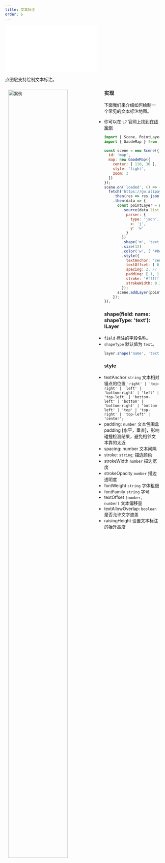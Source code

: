 ```yaml
---
title: 文本标注
order: 6
---
```

<embed src="@/docs/common/style.md"></embed>

点图层支持绘制文本标注。

<div>
  <div style="width:60%;float:left; margin: 10px;">
    <img  width="80%" alt="案例" src='https://gw.alipayobjects.com/mdn/antv_site/afts/img/A*7blvQ4v7Q1UAAAAAAAAAAABkARQnAQ'>
  </div>
</div>

### 实现

下面我们来介绍如何绘制一个常见的文本标注地图。

- 你可以在 `L7` 官网上找到[在线案例](/examples/point/text/#point_text)

```javascript
import { Scene, PointLayer } from '@antv/l7';
import { GaodeMap } from '@antv/l7-maps';

const scene = new Scene({
  id: 'map',
  map: new GaodeMap({
    center: [ 110, 36 ],
    style: 'light',
    zoom: 3
  })
});
scene.on('loaded', () => {
  fetch('https://gw.alipayobjects.com/os/rmsportal/oVTMqfzuuRFKiDwhPSFL.json')
    .then(res => res.json())
    .then(data => {
      const pointLayer = new PointLayer({})
        .source(data.list, {
          parser: {
            type: 'json',
            x: 'j',
            y: 'w'
          }
        })
        .shape('m', 'text')
        .size(12)
        .color('w', [ '#0e0030', '#0e0030', '#0e0030' ])
        .style({
          textAnchor: 'center', // 文本相对锚点的位置 center|left|right|top|bottom|top-left
          textOffset: [ 0, 0 ], // 文本相对锚点的偏移量 [水平, 垂直]
          spacing: 2, // 字符间距
          padding: [ 1, 1 ], // 文本包围盒 padding [水平，垂直]，影响碰撞检测结果，避免相邻文本靠的太近
          stroke: '#ffffff', // 描边颜色
          strokeWidth: 0.3, // 描边宽度
        });
      scene.addLayer(pointLayer);
    });
});
```

### shape(field: name: shapeType: 'text'): ILayer

- `field` 标注的字段名称。
- `shapeType` 默认值为 `text`。

```javascript
layer.shape('name', 'text');
```

### style

- textAnchor `string` 文本相对锚点的位置
  `'right' | 'top-right' | 'left' | 'bottom-right' | 'left' | 'top-left' | 'bottom-left' | 'bottom' | 'bottom-right' | 'bottom-left' | 'top' | 'top-right' | 'top-left' | 'center';`
- padding: `number` 文本包围盒 padding [水平，垂直]，影响碰撞检测结果，避免相邻文本靠的太近
- spacing: number 文本间隔
- stroke: `string`; 描边颜色
- strokeWidth `number` 描边宽度
- strokeOpacity `number` 描边透明度
- fontWeight `string` 字体粗细
- fontFamily `string` 字号
- textOffset `[number, number]` 文本偏移量
- textAllowOverlap: `boolean` 是否允许文字遮盖
- raisingHeight 设置文本标注的抬升高度
